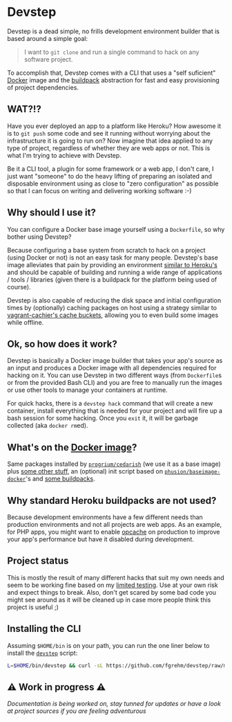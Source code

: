 # Devstep

Devstep is a dead simple, no frills development environment builder that is based
around a simple goal:

> I want to `git clone` and run a single command to hack on any software project.

To accomplish that, Devstep comes with a CLI that uses a "self suficient"
[Docker](https://www.docker.io/) image and the [buildpack](https://devcenter.heroku.com/articles/buildpacks)
abstraction for fast and easy provisioning of project dependencies.

## WAT?!?

Have you ever deployed an app to a platform like Heroku? How awesome it is to
`git push` some code and see it running without worrying about the infrastructure
it is going to run on? Now imagine that idea applied to any type of project,
regardless of whether they are web apps or not. This is what I'm trying to achieve
with Devstep.

Be it a CLI tool, a plugin for some framework or a web app, I don't care, I just
want "someone" to do the heavy lifting of preparing an isolated and disposable
environment using as close to "zero configuration" as possible so that I can
focus on writing and delivering working software :-)


## Why should I use it?

You can configure a Docker base image yourself using a `Dockerfile`, so why bother
using Devstep?

Because configuring a base system from scratch to hack on a project (using Docker
or not) is not an easy task for many people. Devstep's base image alleviates that
pain by providing an environment [similar to Heroku's](https://github.com/progrium/cedarish)
and should be capable of building and running a wide range of applications / tools
/ libraries (given there is a buildpack for the platform being used of course).

Devstep is also capable of reducing the disk space and initial configuration times by
(optionally) caching packages on host using a strategy similar to [vagrant-cachier's cache buckets](http://fgrehm.viewdocs.io/vagrant-cachier/how-does-it-work),
allowing you to even build some images while offline.

## Ok, so how does it work?

Devstep is basically a Docker image builder that takes your app's source as an
input and produces a Docker image with all dependencies required for hacking on
it. You can use Devstep in two different ways (from `Dockerfile`s or from the
provided Bash CLI) and you are free to manually run the images or use other tools
to manage your containers at runtime.

For quick hacks, there is a `devstep hack` command that will create a new
container, install everything that is needed for your project and will fire up
a bash session for some hacking. Once you `exit` it, it will be garbage collected
(aka `docker rm`ed).


## What's on the [Docker image](https://index.docker.io/u/fgrehm/devstep)?

Same packages installed by [`progrium/cedarish`](https://github.com/progrium/cedarish)
(we use it as a base image) plus [some other stuff](Dockerfile), an (optional)
init script based on [`phusion/baseimage-docker`](https://github.com/phusion/baseimage-docker)'s
and [some buildpacks](https://github.com/fgrehm/devstep/tree/master/buildpacks).


## Why standard Heroku buildpacks are not used?

Because development environments have a few different needs than production
environments and not all projects are web apps. As an example, for PHP apps,
you might want to enable [opcache](http://www.php.net/manual/en/intro.opcache.php)
on production to improve your app's performance but have it disabled during
development.



## Project status

This is mostly the result of many different hacks that suit my own needs and
seem to be working fine based on my [limited testing](https://github.com/fgrehm/devstep-examples).
Use at your own risk and expect things to break. Also, don't get scared by some bad code you might see
around as it will be cleaned up in case more people think this project is useful ;)


## Installing the CLI

Assuming `$HOME/bin` is on your path, you can run the one liner below to install
the [`devstep`](/devstep) script:

```sh
L=$HOME/bin/devstep && curl -sL https://github.com/fgrehm/devstep/raw/master/devstep > $L && chmod +x $L
```


## :warning: Work in progress :warning:

_Documentation is being worked on, stay tunned for updates or have a look at
project sources if you are feeling adventurous_
